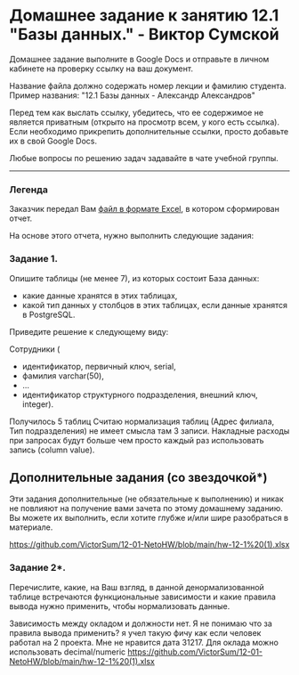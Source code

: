 # Домашнее задание к занятию 12.1 "Базы данных." - Виктор Сумской

Домашнее задание выполните в Google Docs и отправьте в личном кабинете на проверку ссылку на ваш документ.

Название файла должно содержать номер лекции и фамилию студента. Пример названия: "12.1 Базы данных - Александр Александров"

Перед тем как выслать ссылку, убедитесь, что ее содержимое не является приватным (открыто на просмотр всем, у кого есть ссылка). Если необходимо прикрепить дополнительные ссылки, просто добавьте их в свой Google Docs.

Любые вопросы по решению задач задавайте в чате учебной группы.

---
### Легенда

Заказчик передал Вам [файл в формате Excel](https://github.com/netology-code/sdb-homeworks/blob/main/resources/hw-12-1.xlsx), в котором сформирован отчет. 

На основе этого отчета, нужно выполнить следующие задания: 

### Задание 1.

Опишите таблицы (не менее 7), из которых состоит База данных:

- какие данные хранятся в этих таблицах,
- какой тип данных у столбцов в этих таблицах, если данные хранятся в PostgreSQL.

Приведите решение к следующему виду:

Сотрудники (

- идентификатор, первичный ключ, serial,
- фамилия varchar(50),
- ...
- идентификатор структурного подразделения, внешний ключ, integer).

Получилось 5 таблиц
Считаю нормализация таблиц (Адрес филиала, Тип подразделения) не имеет смысла там 3 записи. Накладные расходы при запросах будут больше чем просто каждый раз использовать запись (column value).

## Дополнительные задания (со звездочкой*)
Эти задания дополнительные (не обязательные к выполнению) и никак не повлияют на получение вами зачета по этому домашнему заданию. Вы можете их выполнить, если хотите глубже и/или шире разобраться в материале.  

https://github.com/VictorSum/12-01-NetoHW/blob/main/hw-12-1%20(1).xlsx
### Задание 2*.

Перечислите, какие, на Ваш взгляд, в данной денормализованной таблице встречаются функциональные зависимости и какие правила вывода нужно применить, чтобы нормализовать данные. 

Зависимость между окладом и должности нет. Я не понимаю что за правила вывода применить? 
я  учел такую фичу как если человек работал на 2 проекта. Мне не нравится дата 31217. Для оклада можно использовать decimal/numeric
https://github.com/VictorSum/12-01-NetoHW/blob/main/hw-12-1%20(1).xlsx 
